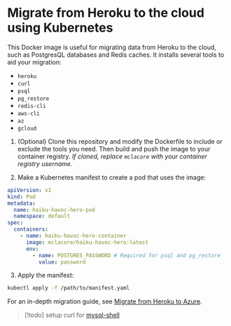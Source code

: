 # Migrate from Heroku to the cloud using Kubernetes

This Docker image is useful for migrating data from Heroku to the cloud, such as PostgresQL databases and Redis caches. It installs several tools to aid your migration:

- `heroku`
- `curl`
- `psql`
- `pg_restore`
- `redis-cli`
- `aws-cli`
- `az`
- `gcloud`

1. (Optional) Clone this repository and modify the Dockerfile to include or exclude the tools you need. Then build and push the image to your container registry. _If cloned, replace `mclacore` with your container registry username._

2. Make a Kubernetes manifest to create a pod that uses the image:

```yaml
apiVersion: v1
kind: Pod
metadata:
  name: haiku-havoc-hero-pod
  namespace: default
spec:
  containers:
    - name: haiku-havoc-hero-container
      image: mclacore/haiku-havoc-hero:latest
      env:
        - name: POSTGRES_PASSWORD # Required for psql and pg_restore
          value: password
```

3. Apply the manifest:

```bash
kubectl apply -f /path/to/manifest.yaml
```

For an in-depth migration guide, see [Migrate from Heroku to Azure](https://github.com/mclacore/heroku-to-azure).

> [!todo] setup curl for [mysql-shell](https://dev.mysql.com/downloads/shell/)

